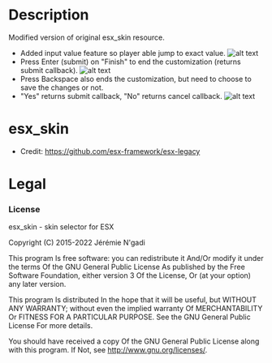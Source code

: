 # Description
Modified version of original esx_skin resource. 
- Added input value feature so player able jump to exact value.
![alt text](https://cdn.discordapp.com/attachments/1056725004458393651/1057711360999444592/image.png)
- Press Enter (submit) on "Finish" to end the customization (returns submit callback).
![alt text](https://cdn.discordapp.com/attachments/1056725004458393651/1057711276538740926/image.png)
- Press Backspace also ends the customization, but need to choose to save the changes or not.
- "Yes" returns submit callback, "No" returns cancel callback.
![alt text](https://cdn.discordapp.com/attachments/1056725004458393651/1057711462329634966/image.png)

# esx_skin
- Credit: https://github.com/esx-framework/esx-legacy

# Legal
### License
esx_skin - skin selector for ESX

Copyright (C) 2015-2022 Jérémie N'gadi

This program Is free software: you can redistribute it And/Or modify it under the terms Of the GNU General Public License As published by the Free Software Foundation, either version 3 Of the License, Or (at your option) any later version.

This program Is distributed In the hope that it will be useful, but WITHOUT ANY WARRANTY; without even the implied warranty Of MERCHANTABILITY Or FITNESS FOR A PARTICULAR PURPOSE. See the GNU General Public License For more details.

You should have received a copy Of the GNU General Public License along with this program. If Not, see http://www.gnu.org/licenses/.
